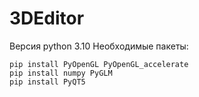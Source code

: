 # 3DEditor
Версия python 3.10
Необходимые пакеты:
```
pip install PyOpenGL PyOpenGL_accelerate  
pip install numpy PyGLM  
pip install PyQT5    
```
